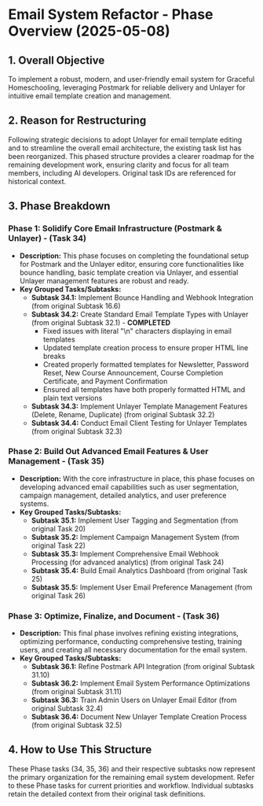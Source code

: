 # Email System Refactor - Phase Overview (2025-05-08)

## 1. Overall Objective
To implement a robust, modern, and user-friendly email system for Graceful Homeschooling, leveraging Postmark for reliable delivery and Unlayer for intuitive email template creation and management.

## 2. Reason for Restructuring
Following strategic decisions to adopt Unlayer for email template editing and to streamline the overall email architecture, the existing task list has been reorganized. This phased structure provides a clearer roadmap for the remaining development work, ensuring clarity and focus for all team members, including AI developers. Original task IDs are referenced for historical context.
## 3. Phase Breakdown

### Phase 1: Solidify Core Email Infrastructure (Postmark & Unlayer) - (Task 34)
*   **Description:** This phase focuses on completing the foundational setup for Postmark and the Unlayer editor, ensuring core functionalities like bounce handling, basic template creation via Unlayer, and essential Unlayer management features are robust and ready.
*   **Key Grouped Tasks/Subtasks:**
    *   **Subtask 34.1:** Implement Bounce Handling and Webhook Integration (from original Subtask 16.6)
    *   **Subtask 34.2:** Create Standard Email Template Types with Unlayer (from original Subtask 32.1) - **COMPLETED**
        * Fixed issues with literal "\n" characters displaying in email templates
        * Updated template creation process to ensure proper HTML line breaks
        * Created properly formatted templates for Newsletter, Password Reset, New Course Announcement, Course Completion Certificate, and Payment Confirmation
        * Ensured all templates have both properly formatted HTML and plain text versions
    *   **Subtask 34.3:** Implement Unlayer Template Management Features (Delete, Rename, Duplicate) (from original Subtask 32.2)
    *   **Subtask 34.4:** Conduct Email Client Testing for Unlayer Templates (from original Subtask 32.3)

### Phase 2: Build Out Advanced Email Features & User Management - (Task 35)
*   **Description:** With the core infrastructure in place, this phase focuses on developing advanced email capabilities such as user segmentation, campaign management, detailed analytics, and user preference systems.
*   **Key Grouped Tasks/Subtasks:**
    *   **Subtask 35.1:** Implement User Tagging and Segmentation (from original Task 20)
    *   **Subtask 35.2:** Implement Campaign Management System (from original Task 22)
    *   **Subtask 35.3:** Implement Comprehensive Email Webhook Processing (for advanced analytics) (from original Task 24)
    *   **Subtask 35.4:** Build Email Analytics Dashboard (from original Task 25)
    *   **Subtask 35.5:** Implement User Email Preference Management (from original Task 26)

### Phase 3: Optimize, Finalize, and Document - (Task 36)
*   **Description:** This final phase involves refining existing integrations, optimizing performance, conducting comprehensive testing, training users, and creating all necessary documentation for the email system.
*   **Key Grouped Tasks/Subtasks:**
    *   **Subtask 36.1:** Refine Postmark API Integration (from original Subtask 31.10)
    *   **Subtask 36.2:** Implement Email System Performance Optimizations (from original Subtask 31.11)
    *   **Subtask 36.3:** Train Admin Users on Unlayer Email Editor (from original Subtask 32.4)
    *   **Subtask 36.4:** Document New Unlayer Template Creation Process (from original Subtask 32.5)

## 4. How to Use This Structure
These Phase tasks (34, 35, 36) and their respective subtasks now represent the primary organization for the remaining email system development. Refer to these Phase tasks for current priorities and workflow. Individual subtasks retain the detailed context from their original task definitions. 